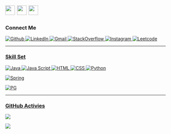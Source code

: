 <h1>
  <img src="https://media.giphy.com/media/hvRJCLFzcasrR4ia7z/giphy.gif" height="30px" />
  <img src = "https://img.shields.io/badge/%F0%9F%99%8F-Namaste-success?style=flat-square" height="30px" /> 
  <img src = "https://img.shields.io/badge/%F0%9F%91%8B-Hello%20World-orange?style=flat-square" height="30px" />
</h1>
<h3>Connect Me</h3>
<p>
      <a href="https://github.com/anij" target="_blank"><img alt="Github" src="https://img.shields.io/badge/GitHub-%2312100E.svg?&style=for-the-badge&logo=Github&logoColor=white" /> 
      <a href="https://www.linkedin.com/in/anijitsarkar" target="_blank"><img alt="LinkedIn" src="https://img.shields.io/badge/linkedin-%230077B5.svg?&style=for-the-badge&logo=linkedin&logoColor=white" /> 
      <a href="mailto:anijitsarkar@gmail.com" target="_blank"><img alt="Gmail" src="https://img.shields.io/badge/Gmail-D14836?style=for-the-badge&logo=gmail&logoColor=white" />
      <a href="https://stackoverflow.com/users/1599933/anij" target="_blank"><img alt="StackOverflow" src="https://img.shields.io/badge/Stack_Overflow-FE7A16?style=for-the-badge&logo=stack-overflow&logoColor=white" /> 
        <a href="https://www.instagram.com/anijitsarkar" target="_blank"><img alt="Instagram" src="https://img.shields.io/badge/Instagram-E4405F?style=for-the-badge&logo=instagram&logoColor=white" />
      <a href="https://leetcode.com/jughead_jr" target="_blank"><img alt="Leetcode" src="https://img.shields.io/badge/-LeetCode-FFA116?style=for-the-badge&logo=LeetCode&logoColor=black" />
</p>
<hr/>
<h3>Skill Set</h3>
<p>
  <img alt="Java" src="https://img.shields.io/badge/Java-ED8B00?style=for-the-badge&logo=java&logoColor=white" />
	<img alt="Java Script" src="https://img.shields.io/badge/JavaScript-323330?style=for-the-badge&logo=javascript&logoColor=F7DF1E" />
  <img alt="HTML" src="https://img.shields.io/badge/HTML5-E34F26?style=for-the-badge&logo=html5&logoColor=white" />
	<img alt="CSS" src="https://img.shields.io/badge/CSS3-1572B6?style=for-the-badge&logo=css3&logoColor=white" />
  <img alt="Python" src="https://img.shields.io/badge/Python-3776AB?style=for-the-badge&logo=python&logoColor=white" />
</p>
<p>
    <img alt="Spring" src="https://img.shields.io/badge/Spring-6DB33F?style=for-the-badge&logo=spring&logoColor=white" />
</p>
<p>
  <img alt="PG"src="https://img.shields.io/badge/PostgreSQL-316192?style=for-the-badge&logo=postgresql&logoColor=white" />
</p>
<hr/>
<h3>GitHub Activies</h3>
<p>
<a href="https://github.com/anuraghazra/github-readme-stats">
  <!-- Change the `github-readme-stats.anuraghazra1.vercel.app` to `github-readme-stats.vercel.app`  -->
  <img align="center" src="https://github-readme-stats.vercel.app/api?username=anij&count_private=true&theme=onedark" />
</a>   
</p>
<p>
<a href="https://github.com/ryo-ma/github-profile-trophy">
  <!-- Change the `github-readme-stats.anuraghazra1.vercel.app` to `github-readme-stats.vercel.app`  -->
  <img align="center" src="https://github-profile-trophy.vercel.app/?username=anij&theme=onedark" />
</a> 
</p>
